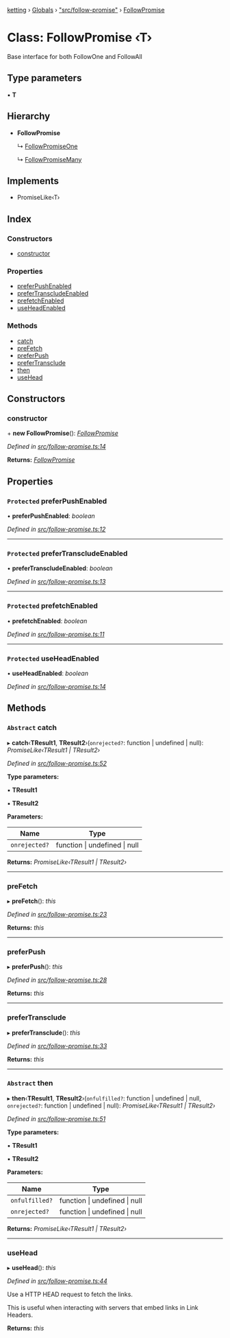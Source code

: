 [ketting](../README.md) › [Globals](../globals.md) › ["src/follow-promise"](../modules/_src_follow_promise_.md) › [FollowPromise](_src_follow_promise_.followpromise.md)

# Class: FollowPromise ‹**T**›

Base interface for both FollowOne and FollowAll

## Type parameters

▪ **T**

## Hierarchy

* **FollowPromise**

  ↳ [FollowPromiseOne](_src_follow_promise_.followpromiseone.md)

  ↳ [FollowPromiseMany](_src_follow_promise_.followpromisemany.md)

## Implements

* PromiseLike‹T›

## Index

### Constructors

* [constructor](_src_follow_promise_.followpromise.md#constructor)

### Properties

* [preferPushEnabled](_src_follow_promise_.followpromise.md#protected-preferpushenabled)
* [preferTranscludeEnabled](_src_follow_promise_.followpromise.md#protected-prefertranscludeenabled)
* [prefetchEnabled](_src_follow_promise_.followpromise.md#protected-prefetchenabled)
* [useHeadEnabled](_src_follow_promise_.followpromise.md#protected-useheadenabled)

### Methods

* [catch](_src_follow_promise_.followpromise.md#abstract-catch)
* [preFetch](_src_follow_promise_.followpromise.md#prefetch)
* [preferPush](_src_follow_promise_.followpromise.md#preferpush)
* [preferTransclude](_src_follow_promise_.followpromise.md#prefertransclude)
* [then](_src_follow_promise_.followpromise.md#abstract-then)
* [useHead](_src_follow_promise_.followpromise.md#usehead)

## Constructors

###  constructor

\+ **new FollowPromise**(): *[FollowPromise](_src_follow_promise_.followpromise.md)*

*Defined in [src/follow-promise.ts:14](https://github.com/evert/ketting/blob/f7a0a1b/src/follow-promise.ts#L14)*

**Returns:** *[FollowPromise](_src_follow_promise_.followpromise.md)*

## Properties

### `Protected` preferPushEnabled

• **preferPushEnabled**: *boolean*

*Defined in [src/follow-promise.ts:12](https://github.com/evert/ketting/blob/f7a0a1b/src/follow-promise.ts#L12)*

___

### `Protected` preferTranscludeEnabled

• **preferTranscludeEnabled**: *boolean*

*Defined in [src/follow-promise.ts:13](https://github.com/evert/ketting/blob/f7a0a1b/src/follow-promise.ts#L13)*

___

### `Protected` prefetchEnabled

• **prefetchEnabled**: *boolean*

*Defined in [src/follow-promise.ts:11](https://github.com/evert/ketting/blob/f7a0a1b/src/follow-promise.ts#L11)*

___

### `Protected` useHeadEnabled

• **useHeadEnabled**: *boolean*

*Defined in [src/follow-promise.ts:14](https://github.com/evert/ketting/blob/f7a0a1b/src/follow-promise.ts#L14)*

## Methods

### `Abstract` catch

▸ **catch**‹**TResult1**, **TResult2**›(`onrejected?`: function | undefined | null): *PromiseLike‹TResult1 | TResult2›*

*Defined in [src/follow-promise.ts:52](https://github.com/evert/ketting/blob/f7a0a1b/src/follow-promise.ts#L52)*

**Type parameters:**

▪ **TResult1**

▪ **TResult2**

**Parameters:**

Name | Type |
------ | ------ |
`onrejected?` | function &#124; undefined &#124; null |

**Returns:** *PromiseLike‹TResult1 | TResult2›*

___

###  preFetch

▸ **preFetch**(): *this*

*Defined in [src/follow-promise.ts:23](https://github.com/evert/ketting/blob/f7a0a1b/src/follow-promise.ts#L23)*

**Returns:** *this*

___

###  preferPush

▸ **preferPush**(): *this*

*Defined in [src/follow-promise.ts:28](https://github.com/evert/ketting/blob/f7a0a1b/src/follow-promise.ts#L28)*

**Returns:** *this*

___

###  preferTransclude

▸ **preferTransclude**(): *this*

*Defined in [src/follow-promise.ts:33](https://github.com/evert/ketting/blob/f7a0a1b/src/follow-promise.ts#L33)*

**Returns:** *this*

___

### `Abstract` then

▸ **then**‹**TResult1**, **TResult2**›(`onfulfilled?`: function | undefined | null, `onrejected?`: function | undefined | null): *PromiseLike‹TResult1 | TResult2›*

*Defined in [src/follow-promise.ts:51](https://github.com/evert/ketting/blob/f7a0a1b/src/follow-promise.ts#L51)*

**Type parameters:**

▪ **TResult1**

▪ **TResult2**

**Parameters:**

Name | Type |
------ | ------ |
`onfulfilled?` | function &#124; undefined &#124; null |
`onrejected?` | function &#124; undefined &#124; null |

**Returns:** *PromiseLike‹TResult1 | TResult2›*

___

###  useHead

▸ **useHead**(): *this*

*Defined in [src/follow-promise.ts:44](https://github.com/evert/ketting/blob/f7a0a1b/src/follow-promise.ts#L44)*

Use a HTTP HEAD request to fetch the links.

This is useful when interacting with servers that embed links in Link
Headers.

**Returns:** *this*
